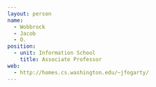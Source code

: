 ```yaml
---
layout: person
name:
  - Wobbrock
  - Jacob
  - O.
position:
  - unit: Information School
    title: Associate Professor
web: 
  - http://homes.cs.washington.edu/~jfogarty/
---
```

